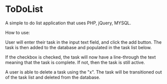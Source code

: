 # ToDoList
A simple to do list application that uses PHP, jQuery, MYSQL.

How to use:

User will enter their task in the input text field, and click the add button. The task is then added to the database and populated in the task list below.

If the checkbox is checked, the task will now have a line-through the text meaning that the task is complete. If not, then the task is still active.

A user is able to delete a task using the "x". The task will be transitioned out of the task list and deleted from the database.

